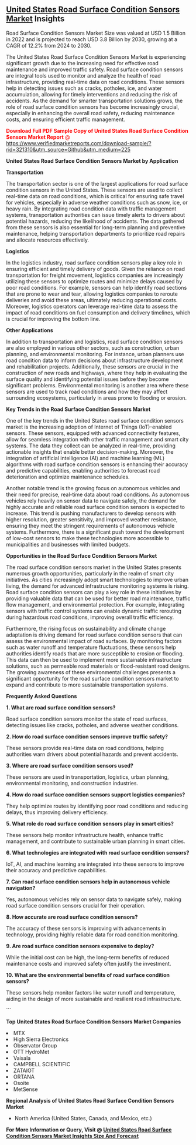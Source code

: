 <h2><a href="https://www.verifiedmarketreports.com/download-sample/?rid=321310&amp;utm_source=Github&amp;utm_medium=225" target="_blank">United States Road Surface Condition Sensors Market</a> Insights</h2><p>Road Surface Condition Sensors Market Size was valued at USD 1.5 Billion in 2022 and is projected to reach USD 3.8 Billion by 2030, growing at a CAGR of 12.2% from 2024 to 2030.</p><p> <p>The United States Road Surface Condition Sensors Market is experiencing significant growth due to the increasing need for effective road maintenance and improved traffic safety. Road surface condition sensors are integral tools used to monitor and analyze the health of road infrastructure, providing real-time data on road conditions. These sensors help in detecting issues such as cracks, potholes, ice, and water accumulation, allowing for timely interventions and reducing the risk of accidents. As the demand for smarter transportation solutions grows, the role of road surface condition sensors has become increasingly crucial, especially in enhancing the overall road safety, reducing maintenance costs, and ensuring efficient traffic management.</p> <p><p><span class=""><span style="color: #ff0000;"><strong>Download Full PDF Sample Copy of United States Road Surface Condition Sensors Market Report</strong> @ </span><a href="https://www.verifiedmarketreports.com/download-sample/?rid=321310&amp;utm_source=Github&amp;utm_medium=225" target="_blank">https://www.verifiedmarketreports.com/download-sample/?rid=321310&amp;utm_source=Github&amp;utm_medium=225</a></span></p></p> <p><strong>United States Road Surface Condition Sensors Market by Application</strong></p> <p><strong>Transportation</strong></p> <p>The transportation sector is one of the largest applications for road surface condition sensors in the United States. These sensors are used to collect real-time data on road conditions, which is critical for ensuring safe travel for vehicles, especially in adverse weather conditions such as snow, ice, or heavy rain. By integrating road condition data with traffic management systems, transportation authorities can issue timely alerts to drivers about potential hazards, reducing the likelihood of accidents. The data gathered from these sensors is also essential for long-term planning and preventive maintenance, helping transportation departments to prioritize road repairs and allocate resources effectively.</p> <p><strong>Logistics</strong></p> <p>In the logistics industry, road surface condition sensors play a key role in ensuring efficient and timely delivery of goods. Given the reliance on road transportation for freight movement, logistics companies are increasingly utilizing these sensors to optimize routes and minimize delays caused by poor road conditions. For example, sensors can help identify road sections that are prone to wear and tear, allowing logistics companies to reroute deliveries and avoid these areas, ultimately reducing operational costs. Moreover, logistics operators can leverage real-time data to assess the impact of road conditions on fuel consumption and delivery timelines, which is crucial for improving the bottom line.</p> <p><strong>Other Applications</strong></p> <p>In addition to transportation and logistics, road surface condition sensors are also employed in various other sectors, such as construction, urban planning, and environmental monitoring. For instance, urban planners use road condition data to inform decisions about infrastructure development and rehabilitation projects. Additionally, these sensors are crucial in the construction of new roads and highways, where they help in evaluating the surface quality and identifying potential issues before they become significant problems. Environmental monitoring is another area where these sensors are used to track road conditions and how they may affect surrounding ecosystems, particularly in areas prone to flooding or erosion.</p> <p><strong>Key Trends in the Road Surface Condition Sensors Market</strong></p> <p>One of the key trends in the United States road surface condition sensors market is the increasing adoption of Internet of Things (IoT)-enabled sensors. These sensors, equipped with advanced connectivity features, allow for seamless integration with other traffic management and smart city systems. The data they collect can be analyzed in real-time, providing actionable insights that enable better decision-making. Moreover, the integration of artificial intelligence (AI) and machine learning (ML) algorithms with road surface condition sensors is enhancing their accuracy and predictive capabilities, enabling authorities to forecast road deterioration and optimize maintenance schedules.</p> <p>Another notable trend is the growing focus on autonomous vehicles and their need for precise, real-time data about road conditions. As autonomous vehicles rely heavily on sensor data to navigate safely, the demand for highly accurate and reliable road surface condition sensors is expected to increase. This trend is pushing manufacturers to develop sensors with higher resolution, greater sensitivity, and improved weather resistance, ensuring they meet the stringent requirements of autonomous vehicle systems. Furthermore, there is a significant push toward the development of low-cost sensors to make these technologies more accessible to municipalities and businesses with limited budgets.</p> <p><strong>Opportunities in the Road Surface Condition Sensors Market</strong></p> <p>The road surface condition sensors market in the United States presents numerous growth opportunities, particularly in the realm of smart city initiatives. As cities increasingly adopt smart technologies to improve urban living, the demand for advanced infrastructure monitoring systems is rising. Road surface condition sensors can play a key role in these initiatives by providing valuable data that can be used for better road maintenance, traffic flow management, and environmental protection. For example, integrating sensors with traffic control systems can enable dynamic traffic rerouting during hazardous road conditions, improving overall traffic efficiency.</p> <p>Furthermore, the rising focus on sustainability and climate change adaptation is driving demand for road surface condition sensors that can assess the environmental impact of road surfaces. By monitoring factors such as water runoff and temperature fluctuations, these sensors help authorities identify roads that are more susceptible to erosion or flooding. This data can then be used to implement more sustainable infrastructure solutions, such as permeable road materials or flood-resistant road designs. The growing awareness of these environmental challenges presents a significant opportunity for the road surface condition sensors market to expand and contribute to more sustainable transportation systems.</p> <p><strong>Frequently Asked Questions</strong></p> <p><strong>1. What are road surface condition sensors?</strong></p> <p>Road surface condition sensors monitor the state of road surfaces, detecting issues like cracks, potholes, and adverse weather conditions.</p> <p><strong>2. How do road surface condition sensors improve traffic safety?</strong></p> <p>These sensors provide real-time data on road conditions, helping authorities warn drivers about potential hazards and prevent accidents.</p> <p><strong>3. Where are road surface condition sensors used?</strong></p> <p>These sensors are used in transportation, logistics, urban planning, environmental monitoring, and construction industries.</p> <p><strong>4. How do road surface condition sensors support logistics companies?</strong></p> <p>They help optimize routes by identifying poor road conditions and reducing delays, thus improving delivery efficiency.</p> <p><strong>5. What role do road surface condition sensors play in smart cities?</strong></p> <p>These sensors help monitor infrastructure health, enhance traffic management, and contribute to sustainable urban planning in smart cities.</p> <p><strong>6. What technologies are integrated with road surface condition sensors?</strong></p> <p>IoT, AI, and machine learning are integrated into these sensors to improve their accuracy and predictive capabilities.</p> <p><strong>7. Can road surface condition sensors help in autonomous vehicle navigation?</strong></p> <p>Yes, autonomous vehicles rely on sensor data to navigate safely, making road surface condition sensors crucial for their operation.</p> <p><strong>8. How accurate are road surface condition sensors?</strong></p> <p>The accuracy of these sensors is improving with advancements in technology, providing highly reliable data for road condition monitoring.</p> <p><strong>9. Are road surface condition sensors expensive to deploy?</strong></p> <p>While the initial cost can be high, the long-term benefits of reduced maintenance costs and improved safety often justify the investment.</p> <p><strong>10. What are the environmental benefits of road surface condition sensors?</strong></p> <p>These sensors help monitor factors like water runoff and temperature, aiding in the design of more sustainable and resilient road infrastructure.</p> ```</p><p><strong>Top United States Road Surface Condition Sensors Market Companies</strong></p><div data-test-id=""><p><li>MTX</li><li> High Sierra Electronics</li><li> Observator Group</li><li> OTT HydroMet</li><li> Vaisala</li><li> CAMPBELL SCIENTIFIC</li><li> ZATAIOT</li><li> ORTANA</li><li> Osoite</li><li> MetSense</li></p><div><strong>Regional Analysis of&nbsp;United States Road Surface Condition Sensors Market</strong></div><ul><li dir="ltr"><p dir="ltr">North America&nbsp;(United States, Canada, and Mexico, etc.)</p></li></ul><p><strong>For More Information or Query, Visit @&nbsp;</strong><strong><a href="https://www.verifiedmarketreports.com/product/road-surface-condition-sensors-market/?utm_source=Github&amp;utm_medium=225" target="_blank">United States Road Surface Condition Sensors Market Insights Size And Forecast</a></strong></p></div>
